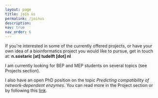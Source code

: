 ```yaml
---
layout: page
title: join us
permalink: /joinus
description: 
nav: true
nav_order: 6
---
```


If you're interested in some of the currently offered projects, or have your own idea of a bioinformatics project you would like to pursue, get in touch at: <b>n.sostaric [at] tudelft [dot] nl</b>

I am currently looking for BEP and MEP students on several topics (see Projects section).

I also have an open PhD position on the topic <i>Predicting compatibility of network-dependent enzymes</i>. You can read more in the Project section or by following this <a href="https://www.tudelft.nl/over-tu-delft/werken-bij-tu-delft/vacatures/details/?nPostingId=5514&nPostingTargetId=16138&id=QEZFK026203F3VBQBLO6G68W9&LG=UK&languageSelect=UK&mask=external">link</a>.
